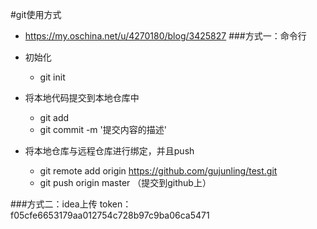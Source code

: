 #git使用方式
* https://my.oschina.net/u/4270180/blog/3425827
###方式一：命令行
* 初始化
    * git init
* 将本地代码提交到本地仓库中
    * git add 
    * git commit -m '提交内容的描述'
    
* 将本地仓库与远程仓库进行绑定，并且push   
    * git remote add origin https://github.com/gujunling/test.git 
    * git push origin master （提交到github上） 
    
    
###方式二：idea上传
token：f05cfe6653179aa012754c728b97c9ba06ca5471     